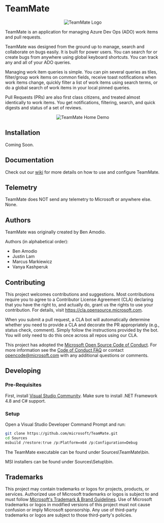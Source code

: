 # TeamMate

<p align="center">
  <img alt="TeamMate Logo" src="https://raw.githubusercontent.com/microsoft/TeamMate/c03cc824da9359958ae0340eaf6a158d5cb8e9ca/Images/Badge.png?token=AKNCJVZLG2OMQ2H7NLHY5X3BLIPOK">
</p>

TeamMate is an application for managing Azure Dev Ops (ADO) work items and pull requests.

TeamMate was designed from the ground up to manage, search and collaborate on bugs easily. It is built for power users. You can search for or create bugs from anywhere using global keyboard shortcuts. You can track any and all of your ADO queries.

Managing work item queries is simple. You can pin several queries as tiles, filter/group work items on common fields, receive toast notifications when work items change, quickly filter a list of work items using search terms, or do a global search of work items in your local pinned queries.

Pull Requests (PRs) are also first class citizens, and treated almost identically to work items. You get notifications, filtering, search, and quick digests and status of a set of reviews.

<p align="center">
  <img alt="TeamMate Home Demo" src="https://raw.githubusercontent.com/microsoft/TeamMate/main/Images/demo_home.gif?token=AKNCJVZIPYSPOGYLBI3XTRTBLNJNW">
</p>

## Installation

Coming Soon.

## Documentation

Check out our [wiki](https://github.com/microsoft/TeamMate/wiki) for more details on how to use and configure TeamMate.

## Telemetry

TeamMate does NOT send any telemetry to Microsoft or anywhere else. None.

## Authors

TeamMate was originally created by Ben Amodio.

Authors (in alphabetical order):

* Ben Amodio
* Justin Lam
* Marcus Markiewicz
* Vanya Kashperuk

## Contributing

This project welcomes contributions and suggestions.  Most contributions require you to agree to a
Contributor License Agreement (CLA) declaring that you have the right to, and actually do, grant us
the rights to use your contribution. For details, visit https://cla.opensource.microsoft.com.

When you submit a pull request, a CLA bot will automatically determine whether you need to provide
a CLA and decorate the PR appropriately (e.g., status check, comment). Simply follow the instructions
provided by the bot. You will only need to do this once across all repos using our CLA.

This project has adopted the [Microsoft Open Source Code of Conduct](https://opensource.microsoft.com/codeofconduct/).
For more information see the [Code of Conduct FAQ](https://opensource.microsoft.com/codeofconduct/faq/) or
contact [opencode@microsoft.com](mailto:opencode@microsoft.com) with any additional questions or comments.

## Developing

### Pre-Requisites

First, install [Visual Studio Community](https://visualstudio.microsoft.com/vs/community/). Make sure to install .NET Framework 4.8 and C# support.

### Setup

Open a Visual Studio Developer Command Prompt and run:

```bash
git clone https://github.com/microsoft/TeamMate.git
cd Sources
msbuild /restore:true /p:Platform=x64 /p:Configuration=Debug
```

The TeamMate executable can be found under Sources\TeamMate\bin.

MSI installers can be found under Sources\Setup\bin.

## Trademarks

This project may contain trademarks or logos for projects, products, or services. Authorized use of Microsoft 
trademarks or logos is subject to and must follow 
[Microsoft's Trademark & Brand Guidelines](https://www.microsoft.com/en-us/legal/intellectualproperty/trademarks/usage/general).
Use of Microsoft trademarks or logos in modified versions of this project must not cause confusion or imply Microsoft sponsorship.
Any use of third-party trademarks or logos are subject to those third-party's policies.
